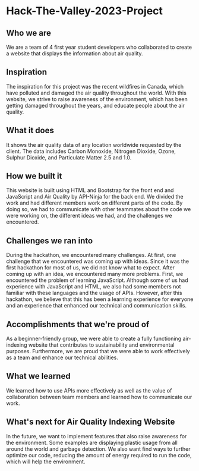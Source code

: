 # Hack-The-Valley-2023-Project

## Who we are
We are a team of 4 first year student developers who collaborated to create a website that displays the information about air quality.

## Inspiration
The inspiration for this project was the recent wildfires in Canada, which have polluted and damaged the air quality throughout the world. With this website, we strive to raise awareness of the environment, which has been getting damaged throughout the years, and educate people about the air quality.

## What it does
It shows the air quality data of any location worldwide requested by the client. The data includes Carbon Monoxide, Nitrogen Dioxide, Ozone, Sulphur Dioxide, and Particulate Matter 2.5 and 1.0.

## How we built it
This website is built using HTML and Bootstrap for the front end and JavaScript and Air Quality by API-Ninja for the back end. We divided the work and had different members work on different parts of the code. By doing so, we had to communicate with other teammates about the code we were working on, the different ideas we had, and the challenges we encountered. 

## Challenges we ran into
During the hackathon, we encountered many challenges. At first, one challenge that we encountered was coming up with ideas. Since it was the first hackathon for most of us, we did not know what to expect. After coming up with an idea, we encountered many more problems. First, we encountered the problem of learning JavaScript. Although some of us had experience with JavaScript and HTML, we also had some members not familiar with these languages and the usage of APIs. However, after this hackathon, we believe that this has been a learning experience for everyone and an experience that enhanced our technical and communication skills.

## Accomplishments that we're proud of
As a beginner-friendly group, we were able to create a fully functioning air-indexing website that contributes to sustainability and environmental purposes. Furthermore, we are proud that we were able to work effectively as a team and enhance our technical abilities.

## What we learned
We learned how to use APIs more effectively as well as the value of collaboration between team members and learned how to communicate our work. 

## What's next for Air Quality Indexing Website
In the future, we want to implement features that also raise awareness for the environment. Some examples are displaying plastic usage from all around the world and garbage detection. We also want find ways to further optimize our code, reducing the amount of energy required to run the code, which will help the environment.